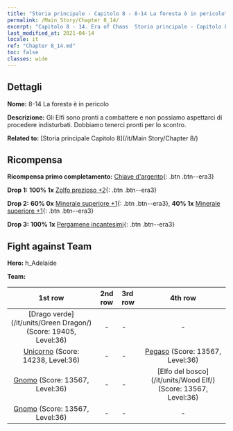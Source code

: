 ```yaml
---
title: "Storia principale - Capitolo 8 - 8-14 La foresta è in pericolo"
permalink: /Main Story/Chapter 8_14/
excerpt: "Capitolo 8 - 14. Era of Chaos  Storia principale - Capitolo 8_14. 8-14 La foresta è in pericolo"
last_modified_at: 2021-04-14
locale: it
ref: "Chapter 8_14.md"
toc: false
classes: wide
---
```


## Dettagli

 **Nome:** 8-14 La foresta è in pericolo

 **Descrizione:** Gli Elfi sono pronti a combattere e non possiamo aspettarci di procedere indisturbati. Dobbiamo tenerci pronti per lo scontro.

 **Related to:** [Storia principale Capitolo 8](/it/Main Story/Chapter 8/)

## Ricompensa

 **Ricompensa primo completamento:** [Chiave d'argento](/it/Items/con_693/){: .btn .btn--era3}

 **Drop 1:** **100% 1x** [Zolfo prezioso +2](/it/Items/mat_29/){: .btn .btn--era3}

 **Drop 2:** **60% 0x** [Minerale superiore +1](/it/Items/mat_19/){: .btn .btn--era3}, **40% 1x** [Minerale superiore +1](/it/Items/mat_19/){: .btn .btn--era3}

 **Drop 3:** **100% 1x** [Pergamene incantesimi](/it/Items/con_694/){: .btn .btn--era3}


## Fight against Team
 **Hero:** h_Adelaide

 **Team:**


  | 1st row | 2nd row | 3rd row | 4th row |
  |:----:|:----:|:----|:----:|
  | [Drago verde](/it/units/Green Dragon/) (Score: 19405, Level:36)  | - | - | - |
  | [Unicorno](/it/units/Unicorn/) (Score: 14238, Level:36)  | - | - | [Pegaso](/it/units/Pegasus/) (Score: 13567, Level:36)  |
  | [Gnomo](/it/units/Dwarf/) (Score: 13567, Level:36)  | - | - | [Elfo del bosco](/it/units/Wood Elf/) (Score: 13567, Level:36)  |
  | [Gnomo](/it/units/Dwarf/) (Score: 13567, Level:36)  | - | - | - |


